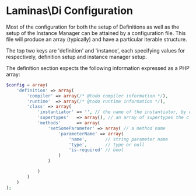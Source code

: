 # Laminas\\Di Configuration

Most of the configuration for both the setup of Definitions as well as the setup of the Instance
Manager can be attained by a configuration file. This file will produce an array (typically) and
have a particular iterable structure.

The top two keys are 'definition' and 'instance', each specifying values for respectively,
definition setup and instance manager setup.

The definition section expects the following information expressed as a PHP array:

```php
$config = array(
    'definition' => array(
        'compiler' => array(/* @todo compiler information */),
        'runtime'  => array(/* @todo runtime information */),
        'class' => array(
            'instantiator' => '', // the name of the instantiator, by default this is __construct
            'supertypes'   => array(), // an array of supertypes the class implements
            'methods'      => array(
                'setSomeParameter' => array( // a method name
                    'parameterName' => array(
                        'name',       // string parameter name
                        'type',       // type or null
                        'is-required' // bool
                    )
                )

            )
        )
    )
);
```
